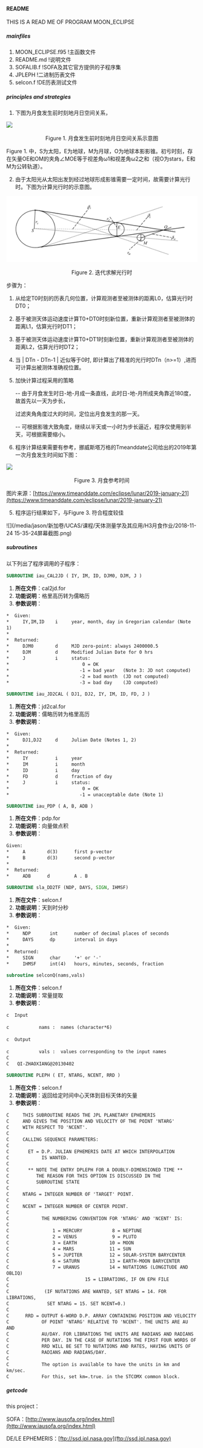 #### README

THIS IS A READ ME OF PROGRAM MOON_ECLIPSE



##### mainfiles

1. MOON_ECLIPSE.f95              !主函数文件
2. README.md                     !说明文件
3. SOFALIB.f                     !SOFA及其它官方提供的子程序集
4. JPLEPH                        !二进制历表文件
5. selcon.f                      !DE历表测试文件



##### principles and strategies

1. 下图为月食发生前时刻地月日空间关系，

![](/media/jason/新加卷/UCAS/课程/天体测量学及其应用/H3月食作业/原理图.png)

<center>Figure 1. 月食发生前时刻地月日空间关系示意图</center>

Figure 1. 中，S为太阳，E为地球，M为月球，O为地球本影影锥。初亏时刻，存在矢量OE和OM的夹角∠MOE等于视差角ω1和视差角ω2之和（视O为stars，E和M为公转轨道）。



2. 由于太阳光从太阳出发到经过地球形成影锥需要一定时间，故需要计算光行时。下图为计算光行时的示意图。

![image](https://github.com/Sardingfish/MOON_ECLIPSE/blob/master/picture/orig.png)

<center>Figure 2. 迭代求解光行时</center>

步骤为：

1. 从给定T0时刻的历表⼏何位置，计算观测者⾄被测体的距离L0，估算光⾏时DT0；
2. 基于被测天体运动速度计算T0+DT0时刻新位置，重新计算观测者⾄被测体的距离L1，估算光⾏时DT1；
3. 基于被测天体运动速度计算T0+DT1时刻新位置，重新计算观测者⾄被测体的距离L2，估算光⾏时DT2；
4. 当 | DTn - DTn-1 | 近似等于0时, 即计算出了精准的光⾏时DTn（n>=1）,进⽽可计算出被测体准确视位置。



3. 加快计算过程采用的策略

   -- 由于月食发生时日-地-月成一条直线，此时日-地-月所成夹角靠近180度，故首先以一天为步长，

   过滤夹角角度过大的时间，定位出月食发生的那一天。

   -- 可根据影锥大致角度，继续以半天或一小时为步长逼近，程序仅使用到半天，可根据需要缩小。



4. 程序计算结果需要有参考，挪威斯塔万格的Tmeanddate公司给出的2019年第一次月食发生时间如下图：

![](/media/jason/%E6%96%B0%E5%8A%A0%E5%8D%B7/UCAS/%E8%AF%BE%E7%A8%8B/%E5%A4%A9%E4%BD%93%E6%B5%8B%E9%87%8F%E5%AD%A6%E5%8F%8A%E5%85%B6%E5%BA%94%E7%94%A8/H3%E6%9C%88%E9%A3%9F%E4%BD%9C%E4%B8%9A/%E5%8F%82%E8%80%83%E6%A0%87%E5%87%86.png)

<center>Figure 3. 月食参考时间</center>

图片来源：[https://www.timeanddate.com/eclipse/lunar/2019-january-21](https://www.timeanddate.com/eclipse/lunar/2019-january-21)



5. 程序运行结果如下，与Figure 3. 符合程度较佳

![](/media/jason/新加卷/UCAS/课程/天体测量学及其应用/H3月食作业/2018-11-24 15-35-24屏幕截图.png)



##### subroutines

以下列出了程序调用的子程序：

```fortran
SUBROUTINE iau_CAL2JD ( IY, IM, ID, DJM0, DJM, J )
```

1. **所在文件**：cal2jd.for
2. **功能说明**：格里高历转为儒略历
3. **参数说明**：

```
*  Given:
*     IY,IM,ID    i     year, month, day in Gregorian calendar (Note 1)
*
*  Returned:
*     DJM0        d     MJD zero-point: always 2400000.5
*     DJM         d     Modified Julian Date for 0 hrs
*     J           i     status:
*                           0 = OK
*                          -1 = bad year   (Note 3: JD not computed)
*                          -2 = bad month  (JD not computed)
*                          -3 = bad day    (JD computed)
```



```fortran
SUBROUTINE iau_JD2CAL ( DJ1, DJ2, IY, IM, ID, FD, J )
```

1. **所在文件**：jd2cal.for
2. **功能说明**：儒略历转为格里高历
3. **参数说明**：

```
*  Given:
*     DJ1,DJ2     d     Julian Date (Notes 1, 2)
*
*  Returned:
*     IY          i     year
*     IM          i     month
*     ID          i     day
*     FD          d     fraction of day
*     J           i     status:
*                           0 = OK
*                          -1 = unacceptable date (Note 1)
```



```fortran
SUBROUTINE iau_PDP ( A, B, ADB )
```

1. **所在文件**：pdp.for
2. **功能说明**：向量做点积
3. **参数说明**：

```
Given:
*     A        d(3)      first p-vector
*     B        d(3)      second p-vector
*
*  Returned:
*     ADB      d         A . B
```



```fortran
SUBROUTINE sla_DD2TF (NDP, DAYS, SIGN, IHMSF)
```

1. **所在文件**：selcon.f
2. **功能说明**：天到时分秒
3. **参数说明**：

```
*  Given:
*     NDP       int      number of decimal places of seconds
*     DAYS      dp       interval in days
*
*  Returned:
*     SIGN      char     '+' or '-'
*     IHMSF     int(4)   hours, minutes, seconds, fraction
```



```fortran
subroutine selconQ(nams,vals)
```

1. **所在文件**：selcon.f
2. **功能说明**：常量提取
3. **参数说明**：

```
c  Input 

c           nams :  names (character*6)

c  Output

c           vals :  values corresponding to the input names
C
C   QI-ZHAOXIANG@20130402

```



```fortran
SUBROUTINE PLEPH ( ET, NTARG, NCENT, RRD )
```

1. **所在文件**：selcon.f
2. **功能说明**：返回给定时间中心天体到目标天体的矢量
3. **参数说明**：

```
C     THIS SUBROUTINE READS THE JPL PLANETARY EPHEMERIS
C     AND GIVES THE POSITION AND VELOCITY OF THE POINT 'NTARG'
C     WITH RESPECT TO 'NCENT'.
C
C     CALLING SEQUENCE PARAMETERS:
C
C       ET = D.P. JULIAN EPHEMERIS DATE AT WHICH INTERPOLATION
C            IS WANTED.
C
C       ** NOTE THE ENTRY DPLEPH FOR A DOUBLY-DIMENSIONED TIME **
C          THE REASON FOR THIS OPTION IS DISCUSSED IN THE
C          SUBROUTINE STATE
C
C     NTARG = INTEGER NUMBER OF 'TARGET' POINT.
C
C     NCENT = INTEGER NUMBER OF CENTER POINT.
C
C            THE NUMBERING CONVENTION FOR 'NTARG' AND 'NCENT' IS:
C
C                1 = MERCURY           8 = NEPTUNE
C                2 = VENUS             9 = PLUTO
C                3 = EARTH            10 = MOON
C                4 = MARS             11 = SUN
C                5 = JUPITER          12 = SOLAR-SYSTEM BARYCENTER
C                6 = SATURN           13 = EARTH-MOON BARYCENTER
C                7 = URANUS           14 = NUTATIONS (LONGITUDE AND OBLIQ)
C                            15 = LIBRATIONS, IF ON EPH FILE
C
C             (IF NUTATIONS ARE WANTED, SET NTARG = 14. FOR LIBRATIONS,
C              SET NTARG = 15. SET NCENT=0.)
C
C      RRD = OUTPUT 6-WORD D.P. ARRAY CONTAINING POSITION AND VELOCITY
C            OF POINT 'NTARG' RELATIVE TO 'NCENT'. THE UNITS ARE AU AND
C            AU/DAY. FOR LIBRATIONS THE UNITS ARE RADIANS AND RADIANS
C            PER DAY. IN THE CASE OF NUTATIONS THE FIRST FOUR WORDS OF
C            RRD WILL BE SET TO NUTATIONS AND RATES, HAVING UNITS OF
C            RADIANS AND RADIANS/DAY.
C
C            The option is available to have the units in km and km/sec.
C            For this, set km=.true. in the STCOMX common block.
```



##### getcode

this project：

SOFA：[http://www.iausofa.org/index.html](http://www.iausofa.org/index.html)

DE/LE EPHEMERIS：[ftp://ssd.jpl.nasa.gov](ftp://ssd.jpl.nasa.gov)

